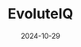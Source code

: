 ---  
layout: startup_page  
title: "EvoluteIQ"  
id: "evoluteiq.com"  
permalink: "/evoluteiqevoluteiq.com10292024/"  
website: "https://www.evoluteiq.com/"  
funding_round: "Debt & Equity"  
funding_amount: "$20M"  
investors: "Round2 Capital, Nordea Growth Fund, DCAP Select, PH ventures"  
about: "EvoluteIQ provides an AI-powered, end-to-end intelligent business automation platform. It helps enterprises streamline workflows, cut costs, and scale efficiently across various industries using a low-code/no-code platform combining generative AI, data processing, RPA, and web and mobile app development."  
markets: "AI, Automation, RPA, Artificial Intelligence (AI), Information Technology, Machine Learning, Management Consulting, SaaS"  
hq: "Stockholm, Stockholm County, Sweden"  
founded_year: "2019"  
linkedin: "https://www.linkedin.com/company/evoluteiq"  
twitter: "https://twitter.com/evoluteIQglobal"  
instagram: ""  
facebook: "https://www.facebook.com/EvoluteIQ"  
crunchbase: "https://www.crunchbase.com/organization/evoluteiq"  
pitchbook: "https://pitchbook.com/profiles/company/277611-85"  

date_display: "29-Oct-2024"  
date: "2024-10-29"

# SEO Optimization  
meta_title: "EvoluteIQ - Debt & Equity Funding ($20M)"  
meta_description: "EvoluteIQ, EvoluteIQ provides an AI-powered, end-to-end intelligent business automation platform. It helps enterprises streamline workflows, cut costs, and scale..."  
meta_keywords: "EvoluteIQ, AI, Automation, RPA, Artificial Intelligence (AI), Information Technology, Machine Learning, Management Consulting, SaaS, Debt & Equity funding"  
canonical_url: "https://startup.projectstartups.com/evoluteiqevoluteiq.com10292024/"  
---